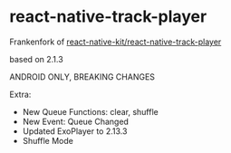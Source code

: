 # react-native-track-player

Frankenfork of [react-native-kit/react-native-track-player](https://github.com/react-native-kit/react-native-track-player)

based on 2.1.3

ANDROID ONLY, BREAKING CHANGES

Extra:
* New Queue Functions: clear, shuffle
* New Event: Queue Changed
* Updated ExoPlayer to 2.13.3 
* Shuffle Mode
